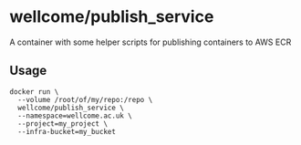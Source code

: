 # wellcome/publish_service

A container with some helper scripts for publishing containers to AWS ECR

## Usage

```
docker run \
  --volume /root/of/my/repo:/repo \
  wellcome/publish_service \
  --namespace=wellcome.ac.uk \
  --project=my_project \
  --infra-bucket=my_bucket
```